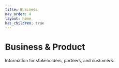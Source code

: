 ```yaml
---
title: Business
nav_order: 4
layout: home
has_children: true
---
```


# Business & Product

Information for stakeholders, partners, and customers.